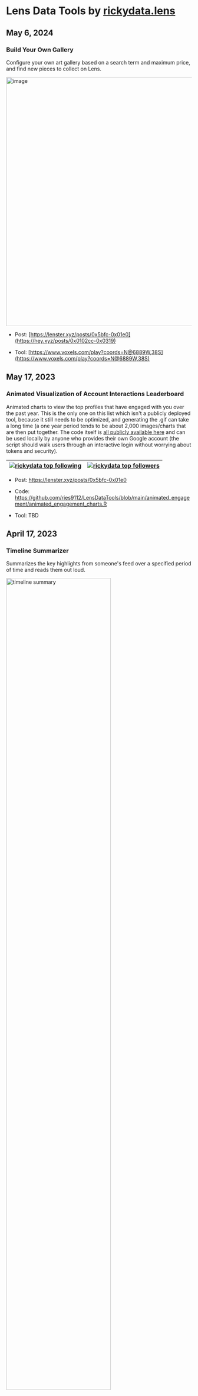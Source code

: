 # Lens Data Tools by [rickydata.lens](https://lenster.xyz/u/rickydata)

## May 6, 2024

### Build Your Own Gallery

Configure your own art gallery based on a search term and maximum price, and find new pieces to collect on Lens.

<img width="673" alt="image" src="https://github.com/ries9112/LensDataTools/assets/32306488/fffed4ce-6aa2-4e8b-bc3e-ed6346a80eef">


- Post: [https://lenster.xyz/posts/0x5bfc-0x01e0](https://hey.xyz/posts/0x0102cc-0x0319)

- Tool: [https://www.voxels.com/play?coords=N@6889W,38S](https://www.voxels.com/play?coords=N@6889W,38S)


## May 17, 2023

### Animated Visualization of Account Interactions Leaderboard

Animated charts to view the top profiles that have engaged with you over the past year. This is the only one on this list which isn't a publicly deployed tool, because it still needs to be optimized, and generating the .gif can take a long time (a one year period tends to be about 2,000 images/charts that are then put together. The code itself is [all publicly available here](https://github.com/ries9112/LensDataTools/blob/main/animated_engagement/animated_engagement_charts.R) and can be used locally by anyone who provides their own Google account (the script should walk users through an interactive login without worrying about tokens and security).

| [![rickydata top following](https://github.com/ries9112/LensDataTools/blob/main/animated_engagement/rickydata_top_following.gif?raw=true)](https://github.com/ries9112/LensDataTools/blob/main/animated_engagement/rickydata_top_following.gif?raw=true) | [![rickydata top followers](https://github.com/ries9112/LensDataTools/blob/main/animated_engagement/rickydata_top_followers.gif?raw=true)](https://github.com/ries9112/LensDataTools/blob/main/animated_engagement/rickydata_top_followers.gif?raw=true) |
|---|---|


- Post: https://lenster.xyz/posts/0x5bfc-0x01e0

- Code: https://github.com/ries9112/LensDataTools/blob/main/animated_engagement/animated_engagement_charts.R

- Tool: TBD


## April 17, 2023

### Timeline Summarizer

Summarizes the key highlights from someone's feed over a specified period of time and reads them out loud.

<a href="https://predictcrypto.shinyapps.io/timeline-summary/" target="_blank">
    <img src="https://user-images.githubusercontent.com/32306488/236488615-f4e0824d-85a2-4cd0-8042-29e505dc8fc3.png" alt="timeline summary" width="75%" height="75%">
</a>

- Post: https://lenster.xyz/posts/0x0102cc-0x01ac

- Tool: https://predictcrypto.shinyapps.io/timeline-summary/


### Content Discovery

Find content you haven't interacted with yet which you may find interesting. Finds which accounts you interact with a lot and uses that to guide which content you may find interesting.

<a href="https://predictcrypto.shinyapps.io/content-discovery/" target="_blank">
    <img src="https://user-images.githubusercontent.com/32306488/236488768-b91d43ec-c549-43b2-a7e6-97ea264773f2.png" alt="content discovery" width="75%" height="75%">
</a>


- Post: https://lenster.xyz/posts/0x0102cc-0x01a9

- Tool: https://predictcrypto.shinyapps.io/content-discovery/



## April 14, 2023

### Lens Advanced Search

A tool to help find specific posts based on a number of optional criteria.

<a href="https://predictcrypto.shinyapps.io/LensAdvancedSearch/" target="_blank">
    <img src="https://user-images.githubusercontent.com/32306488/236487374-eac91c7f-af19-4955-abe1-620cd0076b7b.png" alt="advanced search" width="75%" height="75%">
</a>

- Post: https://lenster.xyz/posts/0x0102cc-0x018b

- Tool: https://predictcrypto.shinyapps.io/LensAdvancedSearch/


## March 29th, 2023

User notifications by day.

<a href="https://predictcrypto.shinyapps.io/lens_user_notifications/" target="_blank">
    <img src="https://user-images.githubusercontent.com/32306488/236478601-60fd36f5-7368-41b9-b92f-d69a8e4ce1b0.png" alt="user notifications" width="75%" height="75%">
</a>

- Post: https://lenster.xyz/posts/0x0102cc-0x0164

- Tool: https://predictcrypto.shinyapps.io/lens_user_notifications/



## March 26th, 2023

### Lens Trends Dashboard

A dashboard used to look up any word and see how many posts that word appeared in by day.

<a href="https://predictcrypto.shinyapps.io/LensTrends/" target="_blank">
    <img src="https://user-images.githubusercontent.com/32306488/236487752-b4e8e8a7-30d3-474b-9f1c-31138a9381a2.png" alt="Lens Trends" width="75%" height="75%">
</a>

- Post: https://lenster.xyz/posts/0x0102cc-0x012f

- Tool: https://predictcrypto.shinyapps.io/LensTrends/


### Lens User Word Cloud Generator

Generates a word cloud for any Lens user using all the content from all the posts by that user.

<a href="https://lens-wordcloud.streamlit.app/" target="_blank">
    <img src="https://user-images.githubusercontent.com/32306488/236485957-64262d3f-f6bd-44d6-906c-ffaf70d45862.png" alt="word cloud generator" width="75%" height="75%">
</a>

- Post: https://lenster.xyz/posts/0x0102cc-0x0110

- Tool: https://lens-wordcloud.streamlit.app/


## March 17th, 2023

### Lens User Followers Trend & Forecast

Shows the growth in followrs for a user over time and produces a forecast.

<a href="https://predictcrypto.shinyapps.io/lens_user_stats/" target="_blank">
    <img src="https://user-images.githubusercontent.com/32306488/236484536-1ed9fab9-3768-4532-9af4-4fc98f7fe5ef.png" alt="User followers trend and forecast" width="75%" height="75%">
</a>

- Post: https://lenster.xyz/posts/0x0102cc-0xe6

- Tool: https://predictcrypto.shinyapps.io/lens_user_stats/


## November 8th, 2022

### Engagement on Lens vs. Twitter

Tool to show the number of likes a user tends to receive on Lens vs. their Twitter proile (requires the user to have linked their twitter on Lens).

<a href="https://predictcrypto.shinyapps.io/lens_engagement/" target="_blank">
    <img src="https://user-images.githubusercontent.com/32306488/236483390-d2195b14-f49c-4b18-9a5f-cebd23964538.png" alt="Engagement on Lens vs Twitter" width="75%" height="75%">
</a>

- Post: https://lenster.xyz/posts/0x0102cc-0x43

- Tool: https://predictcrypto.shinyapps.io/lens_engagement/


